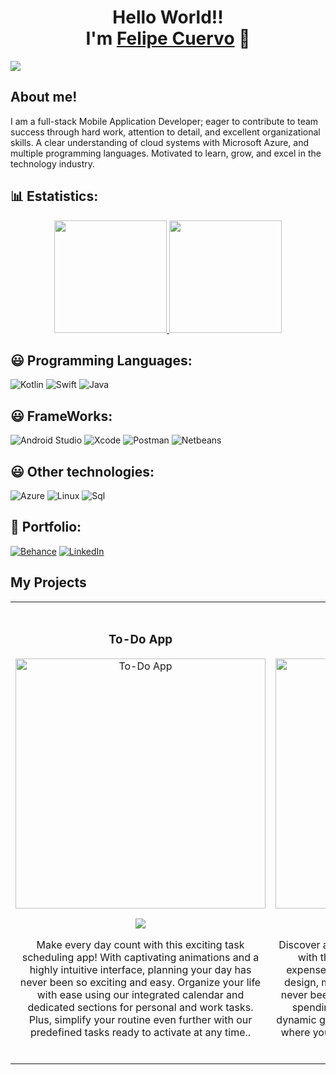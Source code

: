 <!DOCTYPE html>
<html>
<body>
    <div align="center">
        <h1>Hello World!! <br> I'm <a href="https://lcuervom.wixsite.com/website">Felipe Cuervo</a> 👋</h1>
    </div>
    <img src="https://i.imgur.com/d56Ujrt.png">
</body>
</html>



## About me!

I am a full-stack Mobile Application Developer; eager to contribute to team success through hard work, attention to detail, and excellent organizational skills. A clear understanding of cloud systems with Microsoft Azure, and multiple programming languages. Motivated to learn, grow, and excel in the technology industry.
<be>


## 📊 Estatistics:

<p align="center">
<a href="https://github.com/lycancrow">
  <img height="180em" src="https://github-readme-stats-eight-theta.vercel.app/api?username=lycancrow&show_icons=true&theme=algolia&include_all_commits=true&count_private=true"/>
  <img height="180em" src="https://github-readme-stats-eight-theta.vercel.app/api/top-langs/?username=lycancrow&layout=compact&langs_count=8&theme=algolia"/>
</a>
</p>


## 😃 Programming Languages:

<p>
<img alt="Kotlin" src="https://img.shields.io/badge/kotlin-%237F52FF.svg?style=for-the-badge&logo=kotlin&logoColor=white"></a>
<img alt="Swift" src="https://img.shields.io/badge/swift-F54A2A?style=for-the-badge&logo=swift&logoColor=white"></a>
<img alt="Java" src="https://img.shields.io/badge/java-%23ED8B00.svg?style=for-the-badge&logo=openjdk&logoColor=white"></a>
</p>



## 😃 FrameWorks:


<p>
<img alt="Android Studio" src="https://img.shields.io/badge/Android%20Studio-3DDC84.svg?style=for-the-badge&logo=android-studio&logoColor=white"></a>
<img alt="Xcode" src="https://img.shields.io/badge/Xcode-007ACC?style=for-the-badge&logo=Xcode&logoColor=white"></a>
<img alt="Postman" src="https://img.shields.io/badge/Postman-FF6C37?style=for-the-badge&logo=postman&logoColor=white"></a>
<img alt="Netbeans" src="https://img.shields.io/badge/NetBeansIDE-1B6AC6.svg?style=for-the-badge&logo=apache-netbeans-ide&logoColor=white"></a>
</p>



## 😃 Other technologies:

<p>
<img alt="Azure" src="https://img.shields.io/badge/azure-%230072C6.svg?style=for-the-badge&logo=microsoftazure&logoColor=white"></a>
<img alt="Linux" src="https://img.shields.io/badge/Linux-FCC624?style=for-the-badge&logo=linux&logoColor=black"></a>
<img alt="Sql" src="https://img.shields.io/badge/Microsoft%20SQL%20Server-CC2927?style=for-the-badge&logo=microsoft%20sql%20server&logoColor=white"></a>
</p>


## 💼 Portfolio:


<p>
<a href="https://www.behance.net/luisfecuervo"><img alt="Behance" src="https://img.shields.io/badge/Behance-1769ff?style=for-the-badge&logo=behance&logoColor=white"></a>
<a href="https://www.linkedin.com/in/felipe-cuervo-2284ba197/"><img alt="LinkedIn" src="https://img.shields.io/badge/linkedin-%230077B5.svg?style=for-the-badge&logo=linkedin&logoColor=white"></a>
</p>



##   My Projects


<table>
<tr>
<td width="50%">
<h3 align="center">To-Do App</h3>
<div align="center">
<a href="https://github.com/lycancrow/To-Do-App" target="_blank"><img src="https://i.imgur.com/eClFpoX.png" width="400" alt="To-Do App"></a>
<p>
<a href="https://github.com/lycancrow/To-Do-App" target="_blank">
<img src="https://img.shields.io/badge/CÓDIGO-ff9?style=for-the-badge&logo=github&logoColor=black">
</a>

</p>
<p>Make every day count with this exciting task scheduling app! With captivating animations and a highly intuitive interface, planning your day has never been so exciting and easy. Organize your life with ease using our integrated calendar and dedicated sections for personal and work tasks. Plus, simplify your routine even further with our predefined tasks ready to activate at any time..</p>
</div>
                                                                                      
</td>


<td width="50%"> <br>
<h3 align="center">Expense Tracker</h3>
<div align="center">                                       
<a href="https://github.com/lycancrow/Expense-tracker" target="_blank"><img src="https://i.imgur.com/plw6vCn.png" width="400" alt="Expense Tracker"></a>
<br>
<p>
<a href="https://github.com/lycancrow/Expense-tracker" target="_blank">
<img src="https://img.shields.io/badge/C%C3%93DIGO-80ffaa?style=for-the-badge&logo=github&logoColor=black">
</a>

</p>
</p>Discover a new way to take control of your finances with this application that allows you to track expenses. With an intuitive interface and elegant design, managing your income and expenses has never been so simple and attractive. Visualize your spending habits clearly and concisely through dynamic graphs that allow you to quickly understand where your money goes and how you can optimize your finances!</p>
</div>                                                             
</table>                                                                                 
</div>
<br>
                                                                           
</div>
<br>
